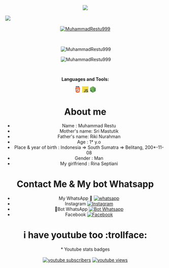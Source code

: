 <p align="center">
  <a href="https://wa.me/6285783417029"><img src="http://readme-typing-svg.herokuapp.com?color=1C71FA&center=true&vCenter=true&multiline=false&lines=A+Noob+Coder+From+Indonesia.;Html%2C+Css%2C+Javascript.;No+longer+have+a+mother."></a>
</p>

<a href="https://wa.me/6285783417029"><img src="https://avatars.githubusercontent.com/u/83255517?s=1000&v=4"></a>

<p align="center"> <a href="MuhammadRestu999"><img width="170px" height="24" src="https://komarev.com/ghpvc/?username=MuhammadRestu999&label=PROFILE%20VISITORS&color=green&style=flat-square" alt="MuhammadRestu999" /></a> </p><br> 
<div align="center">
<p>&nbsp;<img align="center" src="https://github-readme-stats.vercel.app/api?username=MuhammadRestu999&show_icons=true&theme=nightowl" alt="MuhammadRestu999" /></p>
<p>&nbsp;<img align="center" src="https://github-readme-stats.vercel.app/api/top-langs/?username=MuhammadRestu999&theme=algolia&layout=compact&langs_count=10&hide_border=true&show_icons=true" alt="MuhammadRestu999"/></p></a><br> 


**Languages and Tools:**  

<code><img height="20" src="https://raw.githubusercontent.com/github/explore/80688e429a7d4ef2fca1e82350fe8e3517d3494d/topics/html/html.png"></code>
<code><img height="20" src="https://raw.githubusercontent.com/github/explore/80688e429a7d4ef2fca1e82350fe8e3517d3494d/topics/javascript/javascript.png"></code>
<code><img height="20" src="https://raw.githubusercontent.com/github/explore/80688e429a7d4ef2fca1e82350fe8e3517d3494d/topics/nodejs/nodejs.png"></code>    


# About me
* Name : Muhammad Restu
* Mother's name: Sri Mastutik
* Father's name: Riki Nurahman
* Age : 1* y.o
* Place & year of birth : Indonesia => South Sumatra => Belitang, 200*-11-08
* Gender : Man
* My girlfriend : Rina Septiani


# Contact Me & My bot Whatsapp
* My WhatsApp 👤 <a href="https://wa.me/6285783417029" target="_blank"><img src="https://img.shields.io/badge/WhatsApp-25D366?&style=flat-square&logo=whatsapp&logoColor=white" alt="whatsapp"></a>
* Instagram <a href="https://www.instagram.com/_muhammad.restu_" target="_blank"><img src="https://img.shields.io/badge/Instagram-%23E4405F.svg?&style=flat-square&logo=instagram&logoColor=white" alt="Instagram"></a>
* 👾Bot WhatsApp <a href="https://wa.me/6285273901246" target="_blank"><img src="https://img.shields.io/badge/WhatsApp-25D366?&style=flat-square&logo=whatsapp&logoColor=white" alt="Bot Whatsapp"></a>
* Facebook <a href="https://facebook.com/mohamad.restu.71/" target="_blank"><img src="https://img.shields.io/badge/Facebook-1877F2?style=for-the-badge&logo=facebook&logoColor=white" alt="Facebook"></a>


# i have youtube too :trollface:
<p align="center">
    * Youtube stats badges
    <br />
    <br />
    <a href="https://youtube.com/channel/UCj-s_sWqCclC-fPsQ001QCA">
      <img alt="youtube subscribers" title="Subscribe to my YouTube channel" src="https://freshidea.com/jonah/youtube-api/subscribers-badge.php?label=Subscribers&style=for-the-badge&color=red&labelColor=ce4630"/></a> 
    <a href="https://youtube.com/channel/UCj-s_sWqCclC-fPsQ001QCA">
      <img alt="youtube views" title="YouTube views" src="https://freshidea.com/jonah/youtube-api/view-count-badge.php?label=View+Count&style=for-the-badge&color=blue&labelColor=0b689d"/></a>
   </p>
</p>
